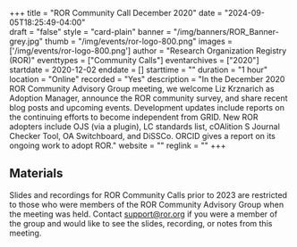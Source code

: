 +++
title = "ROR Community Call December 2020" 
date = "2024-09-05T18:25:49-04:00"  
draft = "false" 
style = "card-plain" 
banner = "/img/banners/ROR_Banner-grey.jpg" 
thumb = "/img/events/ror-logo-800.png" 
images = ['/img/events/ror-logo-800.png']
author = "Research Organization Registry (ROR)" 
eventtypes = ["Community Calls"]
eventarchives = ["2020"]
startdate = 2020-12-02
enddate = []
starttime = ""
duration = "1 hour"
location = "Online"
recorded = "Yes"
description = "In the December 2020 ROR Community Advisory Group meeting, we welcome Liz Krznarich as Adoption Manager, announce the ROR community survey, and share recent blog posts and upcoming events. Development updates include reports on the continuing efforts to become independent from GRID. New ROR adopters include OJS (via a plugin), LC standards list, cOAlition S Journal Checker Tool, OA Switchboard, and DiSSCo. ORCID gives a report on its ongoing work to adopt ROR."
website = ""
reglink = ""
+++

## Materials 

Slides and recordings for ROR Community Calls prior to 2023 are restricted to those who were members of the ROR Community Advisory Group when the meeting was held. Contact support@ror.org if you were a member of the group and would like to see the slides, recording, or notes from this meeting.  
